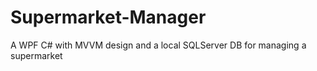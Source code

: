 # Supermarket-Manager
A WPF C# with MVVM design and a local SQLServer DB for managing a supermarket

